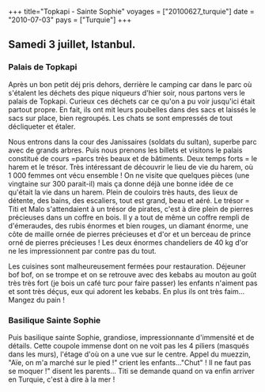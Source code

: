 +++
title="Topkapi - Sainte Sophie"
voyages = ["20100627_turquie"]
date = "2010-07-03"
pays = ["Turquie"]
+++



## Samedi 3 juillet, Istanbul.

### Palais de Topkapi

Après un bon petit déj pris dehors, derrière le camping car dans le parc où s'étalent les déchets des pique niqueurs d'hier soir, nous partons vers le palais de Topkapi. Curieux ces déchets car ce qu'on a pu voir jusqu'ici était partout propre. En fait, ils ont mit leurs poubelles dans des sacs et laissés le sacs sur place, bien regroupés. Les chats se sont empressés de tout décliqueter et étaler.

Nous entrons dans la cour des Janissaires (soldats du sultan), superbe parc avec de grands arbres. Puis nous prenons les billets et visitons le palais constitué de cours =parcs très beaux et de bâtiments. Deux temps forts = le harem et le trésor. Très intéressant de découvrir le lieu de vie du harem, où 1 000 femmes ont vécu ensemble ! On ne visite que quelques pièces (une vingtaine sur 300 parait-il) mais ça donne déjà une bonne idée de ce qu'était la vie dans un harem. Plein de couloirs très hauts, des lieux de détente, des bains, des escaliers, tout est grand, beau et aéré. Le trésor = Titi et Malo s'attendaient à un trésor de pirates, c'est à dire plein de pierres précieuses dans un coffre en bois. Il y a tout de même un coffre rempli de d'émeraudes, des rubis énormes et bien rouges, un diamant énorme, une côte de maille ornée de pierres précieuses et d'or et un berceau de prince orné de pierres précieuses ! Les deux énormes chandeliers de 40 kg d'or ne les impressionnent par contre pas du tout. 

Les cuisines sont malheureusement fermées pour restauration. Déjeuner bof bof, on se trompe et on se retrouve avec des kebabs au mouton au goût très très fort (je bois un café turc pour faire passer) les enfants n'aiment pas et sont très déçus, eux qui adorent les kebabs. En plus ils ont très faim... Mangez du pain !

### Basilique Sainte Sophie

Puis basilique sainte Sophie, grandiose, impressionnante d'immensité et de détails. Cette coupole immense dont on ne voit pas les 4 piliers (masqués dans les murs), l'étage d'où on a une vue sur le centre. Appel du muezzin, "Aïe, on m'a marché sur le pied !" crient les enfants..."Chut" ! Il ne faut pas se moquer !" disent les parents... Titi se demande quand on va enfin arriver en Turquie, c'est à dire à la mer !


